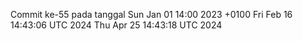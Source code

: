 Commit ke-55 pada tanggal Sun Jan 01 14:00 2023 +0100
Fri Feb 16 14:43:06 UTC 2024
Thu Apr 25 14:43:18 UTC 2024
